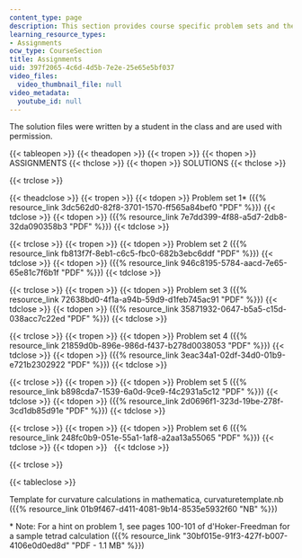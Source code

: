 ```yaml
---
content_type: page
description: This section provides course specific problem sets and their solutions.
learning_resource_types:
- Assignments
ocw_type: CourseSection
title: Assignments
uid: 397f2065-4c6d-4d5b-7e2e-25e65e5bf037
video_files:
  video_thumbnail_file: null
video_metadata:
  youtube_id: null
---
```


The solution files were written by a student in the class and are used with permission.

{{< tableopen >}}
{{< theadopen >}}
{{< tropen >}}
{{< thopen >}}
ASSIGNMENTS
{{< thclose >}}
{{< thopen >}}
SOLUTIONS
{{< thclose >}}

{{< trclose >}}

{{< theadclose >}}
{{< tropen >}}
{{< tdopen >}}
Problem set 1\* ({{% resource_link 3dc562d0-82f8-3701-1570-ff565a84bef0 "PDF" %}})
{{< tdclose >}}
{{< tdopen >}}
({{% resource_link 7e7dd399-4f88-a5d7-2db8-32da090358b3 "PDF" %}})
{{< tdclose >}}

{{< trclose >}}
{{< tropen >}}
{{< tdopen >}}
Problem set 2 ({{% resource_link fb813f7f-8eb1-c6c5-fbc0-682b3ebc6ddf "PDF" %}})
{{< tdclose >}}
{{< tdopen >}}
({{% resource_link 946c8195-5784-aacd-7e65-65e81c7f6b1f "PDF" %}})
{{< tdclose >}}

{{< trclose >}}
{{< tropen >}}
{{< tdopen >}}
Problem set 3 ({{% resource_link 72638bd0-4f1a-a94b-59d9-d1feb745ac91 "PDF" %}})
{{< tdclose >}}
{{< tdopen >}}
({{% resource_link 35871932-0647-b5a5-c15d-038acc7c22ed "PDF" %}})
{{< tdclose >}}

{{< trclose >}}
{{< tropen >}}
{{< tdopen >}}
Problem set 4 ({{% resource_link 21859d0b-896e-986d-f437-b278d0038053 "PDF" %}})
{{< tdclose >}}
{{< tdopen >}}
({{% resource_link 3eac34a1-02df-34d0-01b9-e721b2302922 "PDF" %}})
{{< tdclose >}}

{{< trclose >}}
{{< tropen >}}
{{< tdopen >}}
Problem set 5 ({{% resource_link b898cda7-1539-6a0d-9ce9-f4c2931a5c12 "PDF" %}})
{{< tdclose >}}
{{< tdopen >}}
({{% resource_link 2d0696f1-323d-19be-278f-3cd1db85d91e "PDF" %}})
{{< tdclose >}}

{{< trclose >}}
{{< tropen >}}
{{< tdopen >}}
Problem set 6 ({{% resource_link 248fc0b9-051e-55a1-1af8-a2aa13a55065 "PDF" %}})
{{< tdclose >}}
{{< tdopen >}}
 
{{< tdclose >}}

{{< trclose >}}

{{< tableclose >}}

Template for curvature calculations in mathematica, curvaturetemplate.nb ({{% resource_link 01b9f467-d411-4081-9b14-8535e5932f60 "NB" %}})

\* Note: For a hint on problem 1, see pages 100-101 of d'Hoker-Freedman for a sample tetrad calculation ({{% resource_link "30bf015e-91f3-427f-b007-4106e0d0ed8d" "PDF - 1.1 MB" %}})